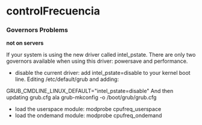 # controlFrecuencia


### Governors Problems

**not on servers**

If your system is using the new driver called intel_pstate. There are only two governors available when using this driver: powersave and performance.

- disable the current driver: add intel_pstate=disable to your kernel boot line. Editing /etc/default/grub and adding:

GRUB_CMDLINE_LINUX_DEFAULT="intel_pstate=disable"
And then updating grub.cfg ala grub-mkconfig -o /boot/grub/grub.cfg 

- load the userspace module: modprobe cpufreq_userspace
- load the ondemand module: modprobe cpufreq_ondemand
